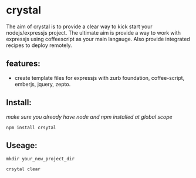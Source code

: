 crystal
=======

The aim of crystal is to provide a clear way to kick start your nodejs/expressjs project. The ultimate aim is provide a way to work with expressjs using coffeescript as your main langauge. Also provide integrated recipes to deploy remotely.

## features:

* create template files for expressjs with zurb foundation, coffee-script, emberjs, jquery, zepto. 

## Install:

*make sure you already have node and npm installed at global scope*

```npm install crsytal```

## Useage:

```mkdir your_new_project_dir```

```crsytal clear```
